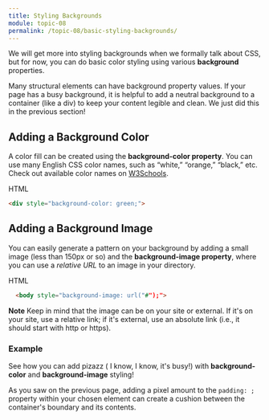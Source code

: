 ```yaml
---
title: Styling Backgrounds
module: topic-08
permalink: /topic-08/basic-styling-backgrounds/
---
```


<div class="divider-heading"></div>

We will get more into styling backgrounds when we formally talk about CSS, but for now, you can do basic color styling using various **background** properties.

Many structural elements can have background property values. If your page has a busy background, it is helpful to add a neutral background to a container (like a div) to keep your content legible and clean.  We just did this in the previous section!


## Adding a Background Color
A color fill can be created using the **background-color property**. You can use many English CSS color names, such as “white,” “orange,” “black,” etc. Check out available color names on <a href="https://www.w3schools.com/cssref/css_colors.asp" target="_blank">W3Schools</a>.

<div class="code-heading">
  <span class="html">HTML</span>
</div>

```html
<div style="background-color: green;">
```

<div class="external-embed">
  <p data-height="600" data-theme-id="30567" data-slug-hash="vYKOOgY" data-default-tab="html,result" data-user="retrog4m3r" data-pen-title="div padding" class="codepen"></p>
</div>


## Adding a Background Image
You can easily generate a pattern on your background by adding a small image (less than 150px or so) and the **background-image property**, where you can use a _relative URL_ to an image in your directory.

<div class="code-heading">
  <span class="html">HTML</span>
</div>

```html
  <body style="background-image: url("#");">
```
**Note** Keep in mind that the image can be on your site or external. If it's on your site, use a relative link; if it's external, use an absolute link (i.e., it should start with http or https).

<div class="external-embed">
  <p data-height="600" data-theme-id="30567" data-slug-hash="gOMppWr" data-default-tab="html,result" data-user="retrog4m3r" data-pen-title="div padding" class="codepen"></p>
</div>

<div class="divider-pg"></div>


### Example
See how you can add pizazz ( I know, I know, it's busy!) with **background-color** and **background-image** styling!


<div class="external-embed">
  <p data-height="600" data-theme-id="30567" data-slug-hash="VwjLLWZ" data-default-tab="html,result" data-user="retrog4m3r" data-pen-title="Basic HTML Background Styling" class="codepen"></p>
</div>


As you saw on the previous page, adding a pixel amount to the `padding: ;` property within your chosen element can create a cushion between the container's boundary and its contents.
